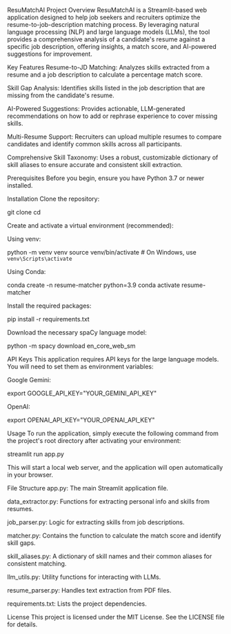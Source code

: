 ResuMatchAI
Project Overview
ResuMatchAI is a Streamlit-based web application designed to help job seekers and recruiters optimize the resume-to-job-description matching process. By leveraging natural language processing (NLP) and large language models (LLMs), the tool provides a comprehensive analysis of a candidate's resume against a specific job description, offering insights, a match score, and AI-powered suggestions for improvement.

Key Features
Resume-to-JD Matching: Analyzes skills extracted from a resume and a job description to calculate a percentage match score.

Skill Gap Analysis: Identifies skills listed in the job description that are missing from the candidate's resume.

AI-Powered Suggestions: Provides actionable, LLM-generated recommendations on how to add or rephrase experience to cover missing skills.

Multi-Resume Support: Recruiters can upload multiple resumes to compare candidates and identify common skills across all participants.

Comprehensive Skill Taxonomy: Uses a robust, customizable dictionary of skill aliases to ensure accurate and consistent skill extraction.

Prerequisites
Before you begin, ensure you have Python 3.7 or newer installed.

Installation
Clone the repository:

git clone <your-repository-url>
cd <your-repository-name>

Create and activate a virtual environment (recommended):

Using venv:

python -m venv venv
source venv/bin/activate  # On Windows, use `venv\Scripts\activate`

Using Conda:

conda create -n resume-matcher python=3.9
conda activate resume-matcher

Install the required packages:

pip install -r requirements.txt

Download the necessary spaCy language model:

python -m spacy download en_core_web_sm

API Keys
This application requires API keys for the large language models. You will need to set them as environment variables:

Google Gemini:

export GOOGLE_API_KEY="YOUR_GEMINI_API_KEY"

OpenAI:

export OPENAI_API_KEY="YOUR_OPENAI_API_KEY"

Usage
To run the application, simply execute the following command from the project's root directory after activating your environment:

streamlit run app.py

This will start a local web server, and the application will open automatically in your browser.

File Structure
app.py: The main Streamlit application file.

data_extractor.py: Functions for extracting personal info and skills from resumes.

job_parser.py: Logic for extracting skills from job descriptions.

matcher.py: Contains the function to calculate the match score and identify skill gaps.

skill_aliases.py: A dictionary of skill names and their common aliases for consistent matching.

llm_utils.py: Utility functions for interacting with LLMs.

resume_parser.py: Handles text extraction from PDF files.

requirements.txt: Lists the project dependencies.

License
This project is licensed under the MIT License. See the LICENSE file for details.